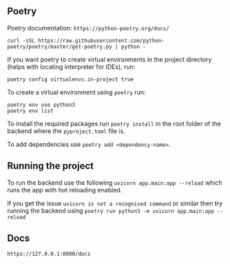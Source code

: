## Poetry

Poetry documentation: `https://python-poetry.org/docs/`

```shell
curl -sSL https://raw.githubusercontent.com/python-poetry/poetry/master/get-poetry.py | python -
```

If you want poetry to create virtual environments in the project directory (helps with locating interpreter for IDEs), run:
```shell
poetry config virtualenvs.in-project true
```

To create a virtual environment using `poetry` run:

```shell
poetry env use python3
poetry env list
```

To install the required packages run `poetry install` in the root folder of the backend
where the `pyproject.toml` file is.

To add dependencies use `poetry add <dependency-name>`.

## Running the project

To run the backend use the following `uvicorn app.main:app --reload` which runs
the app with hot reloading enabled.

If you get the issue `uvicorn is not a recognised command` or similar
then try running the backend using `poetry run python3 -m uvicorn app.main:app --reload`

## Docs
`https://127.0.0.1:8000/docs`
